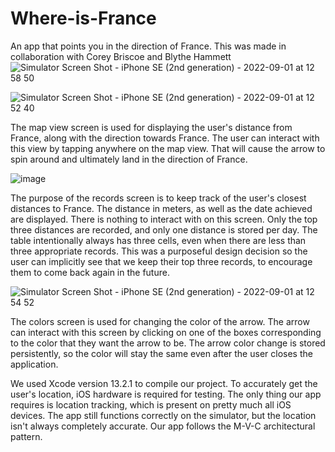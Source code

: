 # Where-is-France
An app that points you in the direction of France.
This was made in collaboration with Corey Briscoe and Blythe Hammett
![Simulator Screen Shot - iPhone SE (2nd generation) - 2022-09-01 at 12 58 50](https://user-images.githubusercontent.com/112192138/187971465-59e69ab4-329b-4f9b-9857-517d1c7e0f6b.png)

![Simulator Screen Shot - iPhone SE (2nd generation) - 2022-09-01 at 12 52 40](https://user-images.githubusercontent.com/112192138/187969670-ddfc9fa9-9352-4b2f-9543-c0b1a3ec6156.png)

The map view screen is used for displaying the user's distance from France, along with the direction towards France. The user can interact with this view by tapping anywhere on the map view. That will cause the arrow to spin around and ultimately land in the direction of France.

![image](https://user-images.githubusercontent.com/112192138/187969927-16da44e4-5386-4445-8673-2ad8538a3de0.png)

The purpose of the records screen is to keep track of the user's closest distances to France. The distance in meters, as well as the date achieved are displayed. There is nothing to interact with on this screen. Only the top three distances are recorded, and only one distance is stored per day. The table intentionally always has three cells, even when there are less than three appropriate records. This was a purposeful design decision so the user can implicitly see that we keep their top three records, to encourage them to come back again in the future. 

![Simulator Screen Shot - iPhone SE (2nd generation) - 2022-09-01 at 12 54 52](https://user-images.githubusercontent.com/112192138/187970117-a1884686-bff1-467a-a5cd-5a1a714d1381.png)

The colors screen is used for changing the color of the arrow. The arrow can interact with this screen by clicking on one of the boxes corresponding to the color that they want the arrow to be. The arrow color change is stored persistently, so the color will stay the same even after the user closes the application.

We used Xcode version 13.2.1 to compile our project. To accurately get the user's location, iOS hardware is required for testing. The only thing our app requires is location tracking, which is present on pretty much all iOS devices. The app still functions correctly on the simulator, but the location isn't always completely accurate.
Our app follows the M-V-C architectural pattern.
